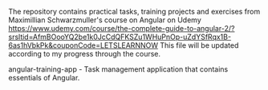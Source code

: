 The repository contains practical tasks, training projects and exercises from Maximillian Schwarzmuller's course on Angular on Udemy https://www.udemy.com/course/the-complete-guide-to-angular-2/?srsltid=AfmBOooYQ2be1k0JcCdQFKSZu1WHuPnOp-uZdYSfRqx1B-6as1hVbkPk&couponCode=LETSLEARNNOW
This file will be updated according to my progress through the course.

angular-training-app - Task management application that contains essentials of Angular.
